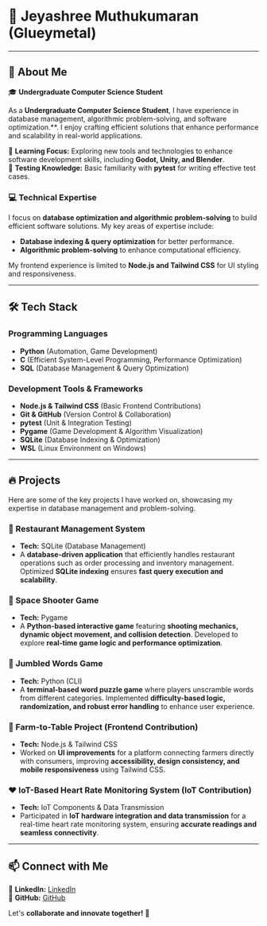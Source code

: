 # 👋 Jeyashree Muthukumaran (Glueymetal)

---

## 🚀 About Me

🎓 **Undergraduate Computer Science Student**

As a **Undergraduate Computer Science Student**, I have experience in database management, algorithmic problem-solving, and software optimization.**. I enjoy crafting efficient solutions that enhance performance and scalability in real-world applications.

🔹 **Learning Focus:** Exploring new tools and technologies to enhance software development skills, including **Godot, Unity, and Blender**.\
🔹 **Testing Knowledge:** Basic familiarity with **pytest** for writing effective test cases.

### 💻 Technical Expertise

I focus on **database optimization and algorithmic problem-solving** to build efficient software solutions. My key areas of expertise include:
- **Database indexing & query optimization** for better performance.
- **Algorithmic problem-solving** to enhance computational efficiency.

My frontend experience is limited to **Node.js and Tailwind CSS** for UI styling and responsiveness.

---

## 🛠️ Tech Stack

### Programming Languages
- **Python** (Automation, Game Development)
- **C** (Efficient System-Level Programming, Performance Optimization)
- **SQL** (Database Management & Query Optimization)

### Development Tools & Frameworks
- **Node.js & Tailwind CSS** (Basic Frontend Contributions)
- **Git & GitHub** (Version Control & Collaboration)
- **pytest** (Unit & Integration Testing)
- **Pygame** (Game Development & Algorithm Visualization)
- **SQLite** (Database Indexing & Optimization)
- **WSL** (Linux Environment on Windows)

---

## 🔥 Projects

Here are some of the key projects I have worked on, showcasing my expertise in database management and problem-solving.

### 📌 Restaurant Management System

- **Tech:** SQLite (Database Management)
- A **database-driven application** that efficiently handles restaurant operations such as order processing and inventory management. Optimized **SQLite indexing** ensures **fast query execution and scalability**.

### 🚀 Space Shooter Game

- **Tech:** Pygame
- A **Python-based interactive game** featuring **shooting mechanics, dynamic object movement, and collision detection**. Developed to explore **real-time game logic and performance optimization**.

### 🧩 Jumbled Words Game

- **Tech:** Python (CLI)
- A **terminal-based word puzzle game** where players unscramble words from different categories. Implemented **difficulty-based logic, randomization, and robust error handling** to enhance user experience.

### 🌿 Farm-to-Table Project (Frontend Contribution)

- **Tech:** Node.js & Tailwind CSS
- Worked on **UI improvements** for a platform connecting farmers directly with consumers, improving **accessibility, design consistency, and mobile responsiveness** using Tailwind CSS.

### ❤️ IoT-Based Heart Rate Monitoring System (IoT Contribution)

- **Tech:** IoT Components & Data Transmission
- Participated in **IoT hardware integration and data transmission** for a real-time heart rate monitoring system, ensuring **accurate readings and seamless connectivity**.

---

## 📫 Connect with Me

📌 **LinkedIn:** [LinkedIn](www.linkedin.com/in/jeyashree-muthukumaran)\
📌 **GitHub:** [GitHub](https://github.com/Glueymetal)

Let's **collaborate and innovate together!** 🚀







